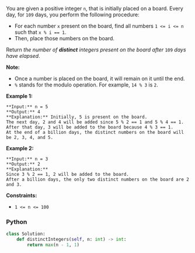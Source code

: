 You are given a positive integer  `n`, that is initially placed on a board. Every day, for  `109`  days, you perform the following procedure:

-   For each number  `x`  present on the board, find all numbers  `1 <= i <= n`  such that  `x % i == 1`.
-   Then, place those numbers on the board.

Return _the number of  **distinct**  integers present on the board after_  `109`  _days have elapsed_.

**Note:**

-   Once a number is placed on the board, it will remain on it until the end.
-   `%` stands for the modulo operation. For example, `14 % 3`  is  `2`.

**Example 1:**
```
**Input:** n = 5
**Output:** 4
**Explanation:** Initially, 5 is present on the board. 
The next day, 2 and 4 will be added since 5 % 2 == 1 and 5 % 4 == 1. 
After that day, 3 will be added to the board because 4 % 3 == 1. 
At the end of a billion days, the distinct numbers on the board will be 2, 3, 4, and 5. 
```

**Example 2:**
```
**Input:** n = 3
**Output:** 2
**Explanation:** 
Since 3 % 2 == 1, 2 will be added to the board. 
After a billion days, the only two distinct numbers on the board are 2 and 3. 
```

**Constraints:**

-   `1 <= n <= 100`


### Python
```python
class Solution:
    def distinctIntegers(self, n: int) -> int:
        return max(n - 1, 1)
```